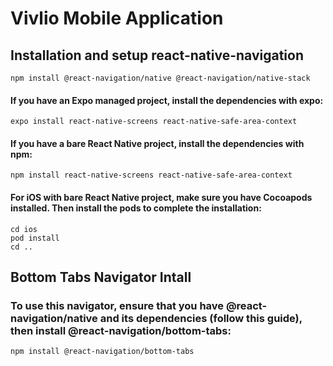 # Vivlio Mobile Application

## Installation and setup react-native-navigation

```
npm install @react-navigation/native @react-navigation/native-stack
```

#### If you have an Expo managed project, install the dependencies with expo:
```
expo install react-native-screens react-native-safe-area-context
```

#### If you have a bare React Native project, install the dependencies with npm:
```
npm install react-native-screens react-native-safe-area-context
```

#### For iOS with bare React Native project, make sure you have Cocoapods installed. Then install the pods to complete the installation:
```
cd ios
pod install
cd ..
```

## Bottom Tabs Navigator Intall

### To use this navigator, ensure that you have @react-navigation/native and its dependencies (follow this guide), then install @react-navigation/bottom-tabs:

```
npm install @react-navigation/bottom-tabs
```
